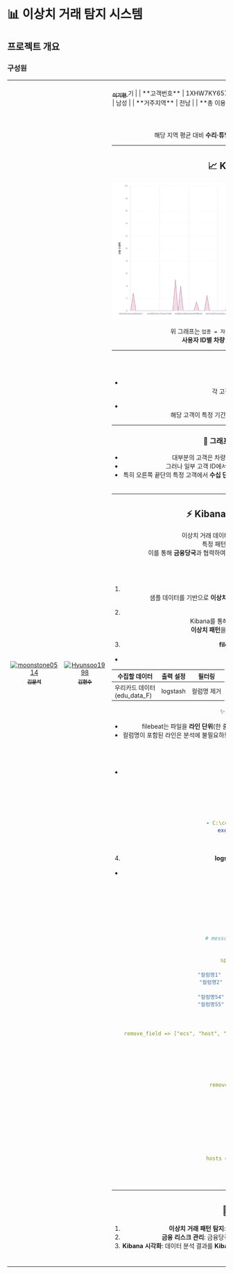 # 📊 이상치 거래 탐지 시스템

## 프로젝트 개요
### 구성원
<table>
  <tr>
    <td align="center">
      <a href="https://github.com/moonstone0514">
        <img src="https://github.com/moonstone0514.png" width="100px;" alt="moonstone0514"/><br />
        <sub><b>김문석</b></sub>
      </a>
    </td>
    <td align="center">
      <a href="https://github.com/Hyunsoo1998">
        <img src="https://github.com/Hyunsoo1998.png" width="100px;" alt="Hyunsoo1998"/><br />
        <sub><b>김현수</b></sub>
      </a>
    </td>
<td align="center">
      <a href="https://github.com/GIHYUN-LEE">
        <img src="https://github.com/GIHYUN-LEE.png" width="100px;" alt="GIHYUN-LEE"/><br />
        <sub><b>이기현</b></sub>
      </a>
    기 |
| **고객번호** | 1XHW7KY657UGWUPFR87X |
| **연령대** | 40 (40~44세) |
| **성별** | 남성 |
| **거주지역** | 전남 |
| **총 이용금액** | 50,000,000원 |
| **업종** | 자동차/연료/정비 > 수리서비스 |

**이유:**  
해당 지역 평균 대비 **수리·튜닝 과다 지출**이 확인되어 **이상치**로 탐지되었습니다.

---

## 📈 Kibana 시각화 결과

![차량 수리비](<./차량 수리비.png>)

위 그래프는 `업종 = 자동차/연료/정비 > 수리서비스` 조건을 적용하여  
**사용자 ID별 차량 수리비 사용 금액**을 시각화한 것입니다.

---

### ✅ 축 설명

- **X축 (가로)** : 사용자 ID값  
  각 고객의 고유 식별값이 나열됩니다.

- **Y축 (세로)** : 차량 수리비  
  해당 고객이 특정 기간 동안 지출한 **차량 수리·튜닝 비용**을 표시합니다.

---

### 📌 그래프에서 읽을 수 있는 포인트

- 대부분의 고객은 차량 수리비 지출이 0~2 수준으로 낮게 나타납니다.
- 그러나 일부 고객 ID에서 **수리비 지출이 급격히 증가**한 피크가 관찰됩니다.
- 특히 오른쪽 끝단의 특정 고객에서 **수십 단위의 지출**이 확인되어,
  지역 평균 대비 **비정상적 과소비(이상치)** 로 탐지됩니다.

---

## ⚡ Kibana를 통한 이상치 거래 탐지

이상치 거래 데이터를 **Kibana**에서 시각화하여 분석하고,  
특정 패턴을 실시간으로 모니터링합니다.  
이를 통해 **금융당국**과 협력하여 **위험 요소를 사전에 차단**하는 데 활용할 수 있습니다.

### 🚀 설치 및 실행

1. **데이터 준비**  
   샘플 데이터를 기반으로 **이상치 거래 데이터**를 생성하여 **Elasticsearch**에 삽입합니다.

2. **Kibana 대시보드 설정**  
   Kibana를 통해 실시간으로 거래 데이터를 시각화하고,  
   **이상치 패턴**을 탐지할 수 있는 대시보드를 구성합니다.

3. **filebeat를 이용한 데이터 수집**
- filebeat.yml 설정

| 수집할 데이터 | 출력 설정 | 필터링 |
| ------------- | ----------| --------|
| 우리카드 데이터<br> (edu_data_F)| logstash | 컬럼명 제거 |


✨ 컬럼명을 제거하는 이유
   - filebeat는 파일을 **라인 단위**(한 줄씩)로 읽어와서 message 필드에 문자열 그대로 담아 전송
   - 컬럼명이 포함된 라인은 분석에 불필요하므로, exclude_lines을 통해 컬럼명이 포함된 라인을 수집 대상에서 제외

<br>

- yml 스크립트

```yml

filebeat.inputs:
- type: log
  enabled: true
  paths:
    - C:\ce5\00.dataSet\edu_data_F.csv
  exclude_lines: ['^컬럼명']

```
<br>

4. **logstash를 이용한 데이터 필터링**

- conf 스크립트

```yml

input {
  beats {
    port => 5044
  }
}

# message 인덱스 5, 7, 8, 9 제외 
filter {
  mutate {
    split => ["message", ","]
    add_field => {
      "컬럼명1"              => "%{[message][0]}"
      "컬럼명2"              => "%{[message][1]}
        ... 
      "컬럼명54"             => "%{[message][3]}"
      "컬럼명55"             => "%{[message][4]}"
    }

# message 필드 삭제
    remove_field => ["ecs", "host", "@version", "agent", "log", "tags", "input", "message"]
  }

  mutate {
    convert => {
      "컬럼명" => "integer"
    }
    remove_field => [ "@timestamp" ]
  }
}

output {
  stdout {
    codec => rubydebug
  }

  elasticsearch {
    hosts => ["http://localhost:9200"]
    index => "cardfisa"
  }
}

```

---

## 🚀 프로젝트 목표

1. **이상치 거래 패턴 탐지**: 실시간으로 비정상적인 소비 행태를 탐지합니다.
2. **금융 리스크 관리**: 금융당국과 협력하여 사기 및 불법 자금 유입을 차단합니다.
3. **Kibana 시각화**: 데이터 분석 결과를 **Kibana** 대시보드를 통해 직관적으로 시각화하여 빠르게 대응할 수 있도록 합니다.
